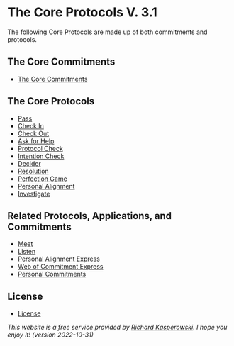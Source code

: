 # The Core Protocols V. 3.1
The following Core Protocols are made up of both commitments and protocols.

## The Core Commitments
* [The Core Commitments](corecommitments.md)

## The Core Protocols
* [Pass](protocols/pass.md)
* [Check In](protocols/checkin.md)
* [Check Out](protocols/checkout.md)
* [Ask for Help](protocols/askforhelp.md)
* [Protocol Check](protocols/protocolcheck.md)
* [Intention Check](protocols/intentioncheck.md)
* [Decider](protocols/decider.md)
* [Resolution](protocols/resolution.md)
* [Perfection Game](protocols/perfectiongame.md)
* [Personal Alignment](protocols/personalalignment.md)
* [Investigate](protocols/investigate.md)

## Related Protocols, Applications, and Commitments
* [Meet](applications/meet.md)
* [Listen](applications/listen.md)
* [Personal Alignment Express](applications/personalalignmentexpress.md)
* [Web of Commitment Express](applications/webofcommitmentexpress.md)
* [Personal Commitments](forms/personalcommitments.md)

## License
* [License](corelicense.md)

_This website is a free service provided by [Richard Kasperowski](https://kasperowski.com). I hope you enjoy it! (version 2022-10-31)_